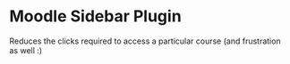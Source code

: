 # Moodle Sidebar Plugin

Reduces the clicks required to access a particular course (and frustration 
as well :)
